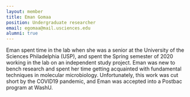 ```yaml
---
layout: member
title: Eman Gomaa
position: Undergraduate researcher
email: egomaa@mail.usciences.edu
alumni: true
---
```


Eman spent time in the lab when she was a senior at the University of the Sciences Philadelphia (USP), and spent the Spring semester of 2020 working in the lab on an independent study project.  Eman was new to bench research and spent her time getting acquainted with fundamental techniques in molecular microbiology.  Unfortunately, this work was cut short by the COVID19 pandemic, and Eman was accepted into a Postbac program at WashU.
